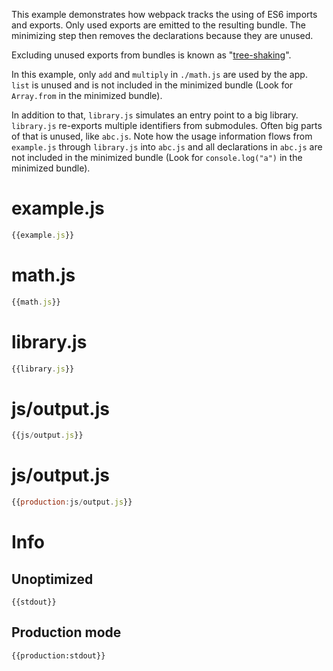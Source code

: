 This example demonstrates how webpack tracks the using of ES6 imports and exports. Only used exports are emitted to the resulting bundle. The minimizing step then removes the declarations because they are unused. 

Excluding unused exports from bundles is known as "[tree-shaking](http://www.2ality.com/2015/12/webpack-tree-shaking.html)".

In this example, only `add` and `multiply` in `./math.js` are used by the app. `list` is unused and is not included in the minimized bundle (Look for `Array.from` in the minimized bundle).

In addition to that, `library.js` simulates an entry point to a big library. `library.js` re-exports multiple identifiers from submodules. Often big parts of that is unused, like `abc.js`. Note how the usage information flows from `example.js` through `library.js` into `abc.js` and all declarations in `abc.js` are not included in the minimized bundle (Look for `console.log("a")` in the minimized bundle).

# example.js

``` javascript
{{example.js}}
```

# math.js

``` javascript
{{math.js}}
```

# library.js

``` javascript
{{library.js}}
```

# js/output.js

``` javascript
{{js/output.js}}
```

# js/output.js

``` javascript
{{production:js/output.js}}
```

# Info

## Unoptimized

```
{{stdout}}
```

## Production mode

```
{{production:stdout}}
```
